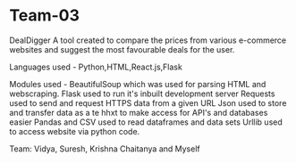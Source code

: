 # Team-03
DealDigger
A tool created to compare the prices from various e-commerce websites and suggest the most favourable deals for the user.

Languages used - Python,HTML,React.js,Flask

Modules used - BeautifulSoup which was used for parsing HTML and webscraping. Flask used to run it's inbuilt development server Requests used to send and request HTTPS data from a given URL Json used to store and transfer data as a te hhxt to make access for API's and databases easier Pandas and CSV used to read dataframes and data sets Urllib used to access website via python code.

Team: Vidya, Suresh, Krishna Chaitanya and Myself
